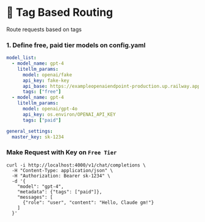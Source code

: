 # 💸 Tag Based Routing

Route requests based on tags

### 1. Define free, paid tier models on config.yaml 

```yaml
model_list:
  - model_name: gpt-4
    litellm_params:
      model: openai/fake
      api_key: fake-key
      api_base: https://exampleopenaiendpoint-production.up.railway.app/
      tags: ["free"]
  - model_name: gpt-4
    litellm_params:
      model: openai/gpt-4o
      api_key: os.environ/OPENAI_API_KEY
      tags: ["paid"]

general_settings: 
  master_key: sk-1234 
```

### Make Request with Key on `Free Tier`

```shell
curl -i http://localhost:4000/v1/chat/completions \
  -H "Content-Type: application/json" \
  -H "Authorization: Bearer sk-1234" \
  -d '{
    "model": "gpt-4",
    "metadata": {"tags": ["paid"]},
    "messages": [
      {"role": "user", "content": "Hello, Claude gm!"}
    ]
  }'
```
